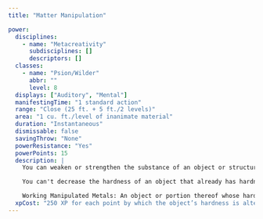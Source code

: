 ```yaml
---
title: "Matter Manipulation"

power:
  disciplines:
    - name: "Metacreativity"
      subdisciplines: []
      descriptors: []
  classes:
    - name: "Psion/Wilder"
      abbr: ""
      level: 8
  displays: ["Auditory", "Mental"]
  manifestingTime: "1 standard action"
  range: "Close (25 ft. + 5 ft./2 levels)"
  area: "1 cu. ft./level of inanimate material"
  duration: "Instantaneous"
  dismissable: false
  savingThrow: "None"
  powerResistance: "Yes"
  powerPoints: 15
  description: |
    You can weaken or strengthen the substance of an object or structure. You can affect both mundane and magical inanimate material. Weakening an object's substance decreases its hardness and hit points, and strengthening it increases its hardness and hit points. You can increase or decrease an object's hardness by up to 5 from its original hardness. When hardness increases, the object (or portion of an object) gains 3 hit points per inch of thickness for every point of increased hardness. When hardness decreases, the object (or portion of an object) loses 2 hit points per inch of thickness for every point of decreased hardness (to a minimum of 1 hit point per inch of thickness).

    You can't decrease the hardness of an object that already has hardness 0.

    Working Manipulated Metals: An object or portion thereof whose hardness is decreased or increased is permanently changed. Even hardening adamantine to 25 is possible. You can also harden or weaken a preforged weapon, a suit of armor, or some other finished item.
  xpCost: "250 XP for each point by which the object’s hardness is altered."
---
```

